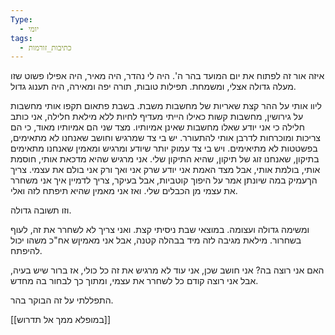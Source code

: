 ```yaml
---
Type:
  - יומי
tags:
  - כתיבות_זורמות
---
```

איזה אור זה לפתוח את יום המועד בהר ה'. היה לי נהדר, היה מאיר, היה אפילו פשוט שזו מעלה גדולה אצלי, ומשמחת.
תפילות טובות, תורה יפה ומאירה, היה תענוג גדול.

ליוו אותי על ההר קצת שאריות של מחשבות משבת. בשבת פתאום תקפו אותי מחשבות על גירושין, מחשבות קשות כאילו הייתי מעדיף לחיות ללא מילאת חלילה, אני כותב חלילה כי אני יודע שאלו מחשבות שאינן אמיותיו. מצד שני הם אמיותיו מאוד, כי הם צריכות ומוכרחות לדרבן אותי להתעורר.
יש בי צד שמרגיש וחושב שאנחנו לא מתאימים, בפשטטות לא מתיאימים. ויש בי צד עמוק יותר שיודע ומרגיש ומאמין שאנחנו מתאימים בתיקון, שאנחנו זוג של תיקון, שהיא התיקון שלי.
אני מרגיש שהיא מדכאת אותי, חוסמת אותי, בולמת אותי, אבל מצד האמת אני יודע שרק אני ואך ורק אני בולם את עצמי. 
צריך הךעמיק במה שיונתן אמר על היפוך קוטביות,
אבל בעיקר, צריך לדמיין איך אני משחרר את עצמי מן הכבלים שלי.
ואז אני מאמין שהיא תיפתח לזה ואלי.

וזו תשובה גדולה.

ומשימה גדולה ועצומה.
במוצאי שבת ניסיתי קצת.
ואני צריך לא לשחרר את זה, לעוף בשחרור.
מילאת מגיבה לזה מיד בבהלה קטנה, אבל אני מאמיןש אח"כ משהו יכול להיפתח.

האם אני רוצה בה? אני חושב שכן, אני עוד לא מרגיש את זה כל כולי, אז ברור שיש בעיה,
אבל אני רוצה קודם כל לשחרר את עצמי, ומתוך כך לבחור בה מחדש.

התפללתי על זה הבוקר בהר.

[[במופלא ממך אל תדרוש]]
